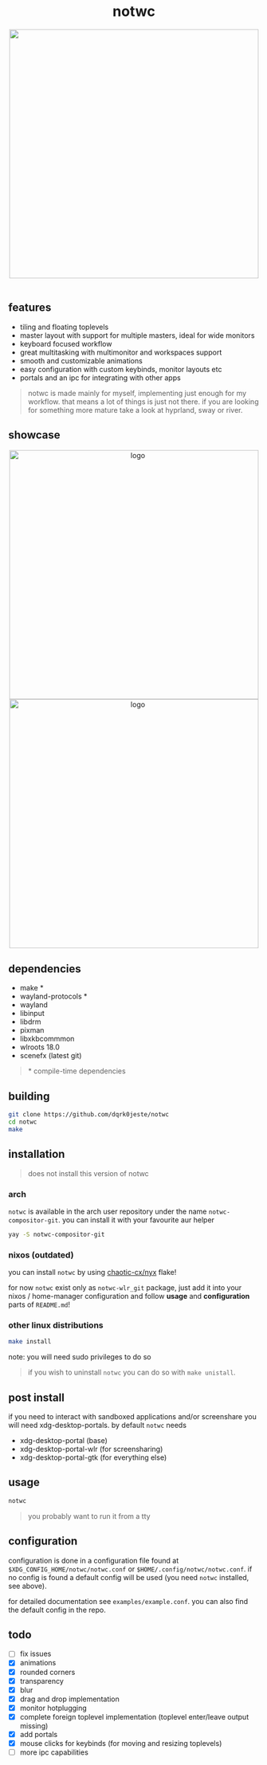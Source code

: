 <div align="center">
<h1>notwc</h1>
<img src="https://github.com/dqrk0jeste/notwc/blob/main/assets/notwc.gif" width="500"/>
<br>
</div>

<br>

## features
- tiling and floating toplevels
- master layout with support for multiple masters, ideal for wide monitors
- keyboard focused workflow
- great multitasking with multimonitor and workspaces support
- smooth and customizable animations
- easy configuration with custom keybinds, monitor layouts etc
- portals and an ipc for integrating with other apps

> notwc is made mainly for myself, implementing just enough for my workflow. that means a lot of things is just not there. if you are looking for something more mature take a look at hyprland, sway or river. 

## showcase
<div align="center">

<img src="assets/showcase-1.png" alt="logo" width="500">
<img src="assets/showcase-2.png" alt="logo" width="500">

</div>

## dependencies
- make *
- wayland-protocols *
- wayland
- libinput
- libdrm
- pixman
- libxkbcommmon
- wlroots 18.0 
- scenefx (latest git)

> \* compile-time dependencies

## building
```bash
git clone https://github.com/dqrk0jeste/notwc
cd notwc
make
```

## installation

> does not install this version of notwc
### arch
`notwc` is available in the arch user repository under the name `notwc-compositor-git`. you can install it with your favourite aur helper
```bash
yay -S notwc-compositor-git
```

### nixos (outdated)
you can install `notwc` by using [chaotic-cx/nyx](https://github.com/chaotic-cx/nyx) flake! 

for now `notwc` exist only as `notwc-wlr_git` package, just add it into your nixos / home-manager configuration and follow **usage** and **configuration** parts of `README.md`!

### other linux distributions
```bash
make install
```
note: you will need sudo privileges to do so

> if you wish to uninstall `notwc` you can do so with `make unistall`.

## post install
if you need to interact with sandboxed applications and/or screenshare you will need xdg-desktop-portals. by default `notwc` needs
- xdg-desktop-portal (base)
- xdg-desktop-portal-wlr (for screensharing)
- xdg-desktop-portal-gtk (for everything else)

## usage
```bash
notwc
```

> you probably want to run it from a tty

## configuration
configuration is done in a configuration file found at `$XDG_CONFIG_HOME/notwc/notwc.conf` or `$HOME/.config/notwc/notwc.conf`. if no config is found a default config will be used (you need `notwc` installed, see above).

for detailed documentation see `examples/example.conf`. you can also find the default config in the repo.

## todo
- [ ] fix issues
- [x] animations
- [x] rounded corners
- [x] transparency
- [x] blur
- [x] drag and drop implementation
- [x] monitor hotplugging
- [x] complete foreign toplevel implementation (toplevel enter/leave output missing)
- [x] add portals
- [x] mouse clicks for keybinds (for moving and resizing toplevels)
- [ ] more ipc capabilities
